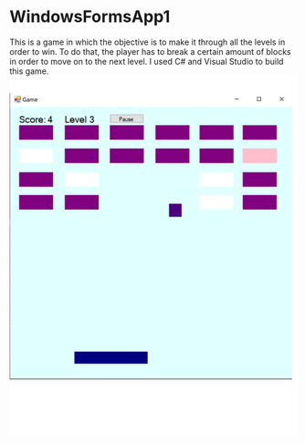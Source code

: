 # WindowsFormsApp1
This is a game in which the objective is to make it through all the levels in order to win. To do that, the player has to break a certain amount of blocks in order to move on to the next level. I used C# and Visual Studio to build this game. 
![alt text](https://github.com/bluefish35813/WindowsFormsApp1/blob/master/gamepic.png)
